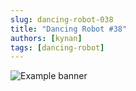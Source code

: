 ```yaml
---
slug: dancing-robot-038
title: "Dancing Robot #38"
authors: [kynan]
tags: [dancing-robot]
---
```


![Example banner](/img/stories/dancing-robot/038.png)
